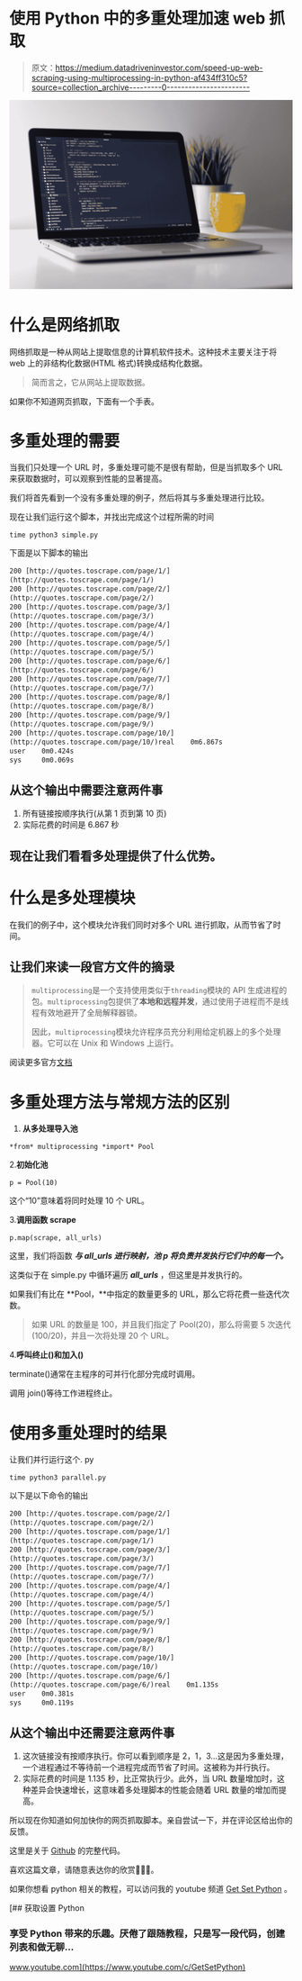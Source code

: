 # 使用 Python 中的多重处理加速 web 抓取

> 原文：<https://medium.datadriveninvestor.com/speed-up-web-scraping-using-multiprocessing-in-python-af434ff310c5?source=collection_archive---------0----------------------->

![](img/ea88eee520f54f10c95ca4b7572aa832.png)

# 什么是网络抓取

网络抓取是一种从网站上提取信息的计算机软件技术。这种技术主要关注于将 web 上的非结构化数据(HTML 格式)转换成结构化数据。

> 简而言之，它从网站上提取数据。

如果你不知道网页抓取，下面有一个手表。

# 多重处理的需要

当我们只处理一个 URL 时，多重处理可能不是很有帮助，但是当抓取多个 URL 来获取数据时，可以观察到性能的显著提高。

我们将首先看到一个没有多重处理的例子，然后将其与多重处理进行比较。

现在让我们运行这个脚本，并找出完成这个过程所需的时间

```
time python3 simple.py
```

下面是以下脚本的输出

```
200 [http://quotes.toscrape.com/page/1/](http://quotes.toscrape.com/page/1/)
200 [http://quotes.toscrape.com/page/2/](http://quotes.toscrape.com/page/2/)
200 [http://quotes.toscrape.com/page/3/](http://quotes.toscrape.com/page/3/)
200 [http://quotes.toscrape.com/page/4/](http://quotes.toscrape.com/page/4/)
200 [http://quotes.toscrape.com/page/5/](http://quotes.toscrape.com/page/5/)
200 [http://quotes.toscrape.com/page/6/](http://quotes.toscrape.com/page/6/)
200 [http://quotes.toscrape.com/page/7/](http://quotes.toscrape.com/page/7/)
200 [http://quotes.toscrape.com/page/8/](http://quotes.toscrape.com/page/8/)
200 [http://quotes.toscrape.com/page/9/](http://quotes.toscrape.com/page/9/)
200 [http://quotes.toscrape.com/page/10/](http://quotes.toscrape.com/page/10/)real    0m6.867s
user    0m0.424s
sys     0m0.069s
```

## 从这个输出中需要注意两件事

1.  所有链接按顺序执行(从第 1 页到第 10 页)
2.  实际花费的时间是 6.867 秒

## 现在让我们看看多处理提供了什么优势。

# **什么是多处理模块**

在我们的例子中，这个模块允许我们同时对多个 URL 进行抓取，从而节省了时间。

## 让我们来读一段官方文件的摘录

> `multiprocessing`是一个支持使用类似于`threading`模块的 API 生成进程的包。`multiprocessing`包提供了**本地和远程并发**，通过使用子进程而不是线程有效地避开了全局解释器锁。
> 
> 因此，`multiprocessing`模块允许程序员充分利用给定机器上的多个处理器。它可以在 Unix 和 Windows 上运行。

阅读更多官方[文档](https://docs.python.org/3.4/library/multiprocessing.html?highlight=process)

# 多重处理方法与常规方法的区别

1.  **从多处理导入池**

```
*from* multiprocessing *import* Pool
```

2.**初始化池**

```
p = Pool(10)
```

这个“10”意味着将同时处理 10 个 URL。

3.**调用函数 scrape**

```
p.map(scrape, all_urls)
```

这里，我们将函数 ***与 ***all_urls*** 进行映射，池 p 将负责并发执行它们中的每一个。***

这类似于在 simple.py 中循环遍历 ***all_urls*** ，但这里是并发执行的。

如果我们有比在 **Pool，**中指定的数量更多的 URL，那么它将花费一些迭代次数。

> 如果 URL 的数量是 100，并且我们指定了 Pool(20)，那么将需要 5 次迭代(100/20)，并且一次将处理 20 个 URL。

4.**呼叫终止()和加入()**

terminate()通常在主程序的可并行化部分完成时调用。

调用 join()等待工作进程终止。

# 使用多重处理时的结果

让我们并行运行这个. py

```
time python3 parallel.py
```

以下是以下命令的输出

```
200 [http://quotes.toscrape.com/page/2/](http://quotes.toscrape.com/page/2/)
200 [http://quotes.toscrape.com/page/1/](http://quotes.toscrape.com/page/1/)
200 [http://quotes.toscrape.com/page/3/](http://quotes.toscrape.com/page/3/)
200 [http://quotes.toscrape.com/page/7/](http://quotes.toscrape.com/page/7/)
200 [http://quotes.toscrape.com/page/4/](http://quotes.toscrape.com/page/4/)
200 [http://quotes.toscrape.com/page/5/](http://quotes.toscrape.com/page/5/)
200 [http://quotes.toscrape.com/page/9/](http://quotes.toscrape.com/page/9/)
200 [http://quotes.toscrape.com/page/8/](http://quotes.toscrape.com/page/8/)
200 [http://quotes.toscrape.com/page/10/](http://quotes.toscrape.com/page/10/)
200 [http://quotes.toscrape.com/page/6/](http://quotes.toscrape.com/page/6/)real    0m1.135s
user    0m0.381s
sys     0m0.119s
```

## 从这个输出中还需要注意两件事

1.  这次链接没有按顺序执行。你可以看到顺序是 2，1，3…这是因为多重处理，一个进程通过不等待前一个进程完成而节省了时间。这被称为并行执行。
2.  实际花费的时间是 1.135 秒，比正常执行少。此外，当 URL 数量增加时，这种差异会快速增长，这意味着多处理脚本的性能会随着 URL 数量的增加而提高。

所以现在你知道如何加快你的网页抓取脚本。亲自尝试一下，并在评论区给出你的反馈。

这里是关于 [Github](https://github.com/umangahuja1/Multiprocessing-Example) 的完整代码。

喜欢这篇文章，请随意表达你的欣赏👏👏👏。

如果你想看 python 相关的教程，可以访问我的 youtube 频道 [Get Set Python](https://www.youtube.com/c/GetSetPython) 。

[](https://www.youtube.com/c/GetSetPython) [## 获取设置 Python

### 享受 Python 带来的乐趣。厌倦了跟随教程，只是写一段代码，创建列表和做无聊…

www.youtube.com](https://www.youtube.com/c/GetSetPython)